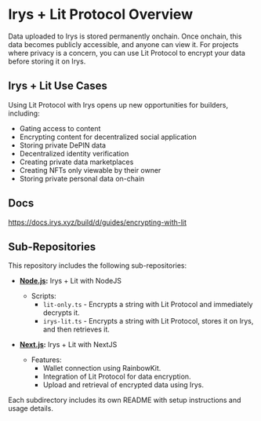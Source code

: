 # Irys + Lit Protocol Overview

Data uploaded to Irys is stored permanently onchain. Once onchain, this data becomes publicly accessible, and anyone can view it. For projects where privacy is a concern, you can use Lit Protocol to encrypt your data before storing it on Irys.

## Irys + Lit Use Cases

Using Lit Protocol with Irys opens up new opportunities for builders, including:

- Gating access to content
- Encrypting content for decentralized social application
- Storing private DePIN data
- Decentralized identity verification
- Creating private data marketplaces
- Creating NFTs only viewable by their owner
- Storing private personal data on-chain

## Docs

https://docs.irys.xyz/build/d/guides/encrypting-with-lit

## Sub-Repositories

This repository includes the following sub-repositories:

- **[Node.js](./nodejs/README.md):** Irys + Lit with NodeJS
  - Scripts:
    - `lit-only.ts` - Encrypts a string with Lit Protocol and immediately decrypts it.
    - `irys-lit.ts` - Encrypts a string with Lit Protocol, stores it on Irys, and then retrieves it.

- **[Next.js](./nextjs/README.md):** Irys + Lit with NextJS
  - Features:
    - Wallet connection using RainbowKit.
    - Integration of Lit Protocol for data encryption.
    - Upload and retrieval of encrypted data using Irys.

Each subdirectory includes its own README with setup instructions and usage details.
